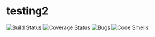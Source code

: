 # testing2
[![Build Status](https://travis-ci.org/FIIckSesh/testing2.svg?branch=master)](https://travis-ci.org/FIIckSesh/testing2)
[![Coverage Status](https://coveralls.io/repos/github/FIIckSesh/testing2/badge.svg?branch=master)](https://coveralls.io/github/FIIckSesh/testing2?branch=master)
[![Bugs](https://sonarcloud.io/api/project_badges/measure?project=FIIckSesh_testing2&metric=bugs)](https://sonarcloud.io/dashboard?id=FIIckSesh_testing2)
[![Code Smells](https://sonarcloud.io/api/project_badges/measure?project=FIIckSesh_testing2&metric=code_smells)](https://sonarcloud.io/dashboard?id=FIIckSesh_testing2)
